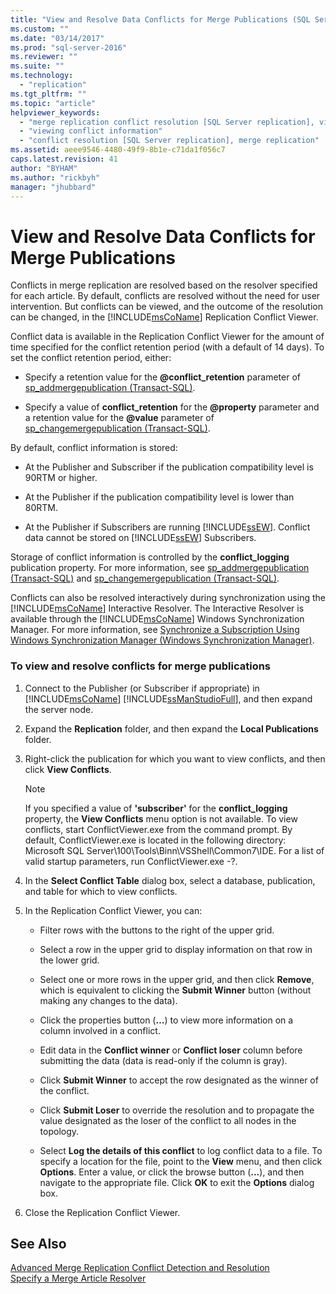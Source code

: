 ```yaml
---
title: "View and Resolve Data Conflicts for Merge Publications (SQL Server Management Studio) | Microsoft Docs"
ms.custom: ""
ms.date: "03/14/2017"
ms.prod: "sql-server-2016"
ms.reviewer: ""
ms.suite: ""
ms.technology: 
  - "replication"
ms.tgt_pltfrm: ""
ms.topic: "article"
helpviewer_keywords: 
  - "merge replication conflict resolution [SQL Server replication], viewing conflicts"
  - "viewing conflict information"
  - "conflict resolution [SQL Server replication], merge replication"
ms.assetid: aeee9546-4480-49f9-8b1e-c71da1f056c7
caps.latest.revision: 41
author: "BYHAM"
ms.author: "rickbyh"
manager: "jhubbard"
---
```

# View and Resolve Data Conflicts for Merge Publications
  Conflicts in merge replication are resolved based on the resolver specified for each article. By default, conflicts are resolved without the need for user intervention. But conflicts can be viewed, and the outcome of the resolution can be changed, in the [!INCLUDE[msCoName](../../includes/msconame-md.md)] Replication Conflict Viewer.  
  
 Conflict data is available in the Replication Conflict Viewer for the amount of time specified for the conflict retention period (with a default of 14 days). To set the conflict retention period, either:  
  
-   Specify a retention value for the **@conflict_retention** parameter of [sp_addmergepublication &#40;Transact-SQL&#41;](../../relational-databases/system-stored-procedures/sp-addmergepublication-transact-sql.md).  
  
-   Specify a value of **conflict_retention** for the **@property** parameter and a retention value for the **@value** parameter of [sp_changemergepublication &#40;Transact-SQL&#41;](../../relational-databases/system-stored-procedures/sp-changemergepublication-transact-sql.md).  
  
 By default, conflict information is stored:  
  
-   At the Publisher and Subscriber if the publication compatibility level is 90RTM or higher.  
  
-   At the Publisher if the publication compatibility level is lower than 80RTM.  
  
-   At the Publisher if Subscribers are running [!INCLUDE[ssEW](../../includes/ssew-md.md)]. Conflict data cannot be stored on [!INCLUDE[ssEW](../../includes/ssew-md.md)] Subscribers.  
  
 Storage of conflict information is controlled by the **conflict_logging** publication property. For more information, see [sp_addmergepublication &#40;Transact-SQL&#41;](../../relational-databases/system-stored-procedures/sp-addmergepublication-transact-sql.md) and [sp_changemergepublication &#40;Transact-SQL&#41;](../../relational-databases/system-stored-procedures/sp-changemergepublication-transact-sql.md).  
  
 Conflicts can also be resolved interactively during synchronization using the [!INCLUDE[msCoName](../../includes/msconame-md.md)] Interactive Resolver. The Interactive Resolver is available through the [!INCLUDE[msCoName](../../includes/msconame-md.md)] Windows Synchronization Manager. For more information, see [Synchronize a Subscription Using Windows Synchronization Manager &#40;Windows Synchronization Manager&#41;](../../relational-databases/replication/synchronize-a-subscription-using-windows-synchronization-manager.md).  
  
### To view and resolve conflicts for merge publications  
  
1.  Connect to the Publisher (or Subscriber if appropriate) in [!INCLUDE[msCoName](../../includes/msconame-md.md)] [!INCLUDE[ssManStudioFull](../../includes/ssmanstudiofull-md.md)], and then expand the server node.  
  
2.  Expand the **Replication** folder, and then expand the **Local Publications** folder.  
  
3.  Right-click the publication for which you want to view conflicts, and then click **View Conflicts**.  
  
    > [!NOTE]  
    >  If you specified a value of **'subscriber'** for the **conflict_logging** property, the **View Conflicts** menu option is not available. To view conflicts, start ConflictViewer.exe from the command prompt. By default, ConflictViewer.exe is located in the following directory: Microsoft SQL Server\100\Tools\Binn\VSShell\Common7\IDE. For a list of valid startup parameters, run ConflictViewer.exe -?.  
  
4.  In the **Select Conflict Table** dialog box, select a database, publication, and table for which to view conflicts.  
  
5.  In the Replication Conflict Viewer, you can:  
  
    -   Filter rows with the buttons to the right of the upper grid.  
  
    -   Select a row in the upper grid to display information on that row in the lower grid.  
  
    -   Select one or more rows in the upper grid, and then click **Remove**, which is equivalent to clicking the **Submit Winner** button (without making any changes to the data).  
  
    -   Click the properties button (**…**) to view more information on a column involved in a conflict.  
  
    -   Edit data in the **Conflict winner** or **Conflict loser** column before submitting the data (data is read-only if the column is gray).  
  
    -   Click **Submit Winner** to accept the row designated as the winner of the conflict.  
  
    -   Click **Submit Loser** to override the resolution and to propagate the value designated as the loser of the conflict to all nodes in the topology.  
  
    -   Select **Log the details of this conflict** to log conflict data to a file. To specify a location for the file, point to the **View** menu, and then click **Options**. Enter a value, or click the browse button (**...**), and then navigate to the appropriate file. Click **OK** to exit the **Options** dialog box.  
  
6.  Close the Replication Conflict Viewer.  
  
## See Also  
 [Advanced Merge Replication Conflict Detection and Resolution](../../relational-databases/replication/merge/advanced-merge-replication-conflict-detection-and-resolution.md)   
 [Specify a Merge Article Resolver](../../relational-databases/replication/publish/specify-a-merge-article-resolver.md)  
  
  